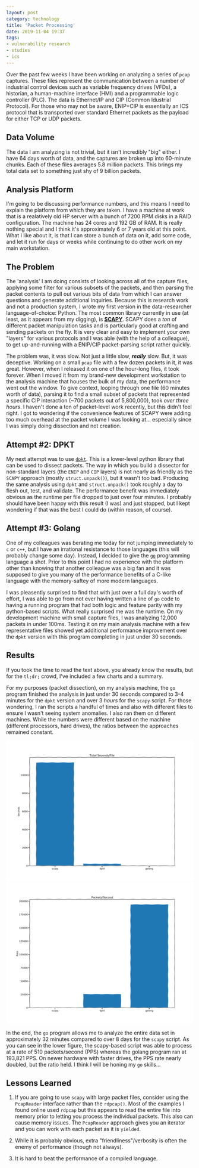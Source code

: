 ```yaml
---
layout: post
category: technology
title: 'Packet Processing'
date: 2019-11-04 19:37
tags:
- vulnerability research
- studies
- ics
---
```


Over the past few weeks I have been working on analyzing a series of `pcap`
captures. These files represent the communication between a number of industrial
control devices such as variable frequency drives (VFDs), a historian, a
human-machine interface (HMI) and a programmable logic controller (PLC). The
data is Ethernet/IP and CIP (Common Idustrial Protocol). For those who may not
be aware, ENIP+CIP is essentially an ICS protocol that is transported over
standard Ethernet packets as the payload for either TCP or UDP packets. 

## Data Volume

The data I am analyzing is not trivial, but it isn't incredibly "big" either. I
have 64 days worth of data, and the captures are broken up into 60-minute
chunks. Each of these files averages 5.8 million packets. This brings my total
data set to something just shy of 9 billion packets. 

## Analysis Platform

I'm going to be discussing performance numbers, and this means I need to explain
the platform from which they are taken. I have a machine at work that is a
realatively old HP server with a bunch of 7200 RPM disks in a RAID
configuration. The machine has 24 cores and 192 GB of RAM. It is really nothing
special and I think it's approximately 6 or 7 years old at this point. What I
like about it, is that I can store a bunch of data on it, add some code, and let
it run for days or weeks while continuing to do other work on my main
workstation.

## The Problem

The 'analysis' I am doing consists of looking across all of the capture files,
applying some filter for various subsets of the packets, and then parsing the
packet contents to pull out various bits of data from which I can answer
questions and generate additional inquiries. Because this is research work and
not a production system, I wrote my first version in the data-researcher
language-of-choice: Python. The most common library currently in use (at least,
as it appears from my digging), is [__SCAPY__](https://scapy.net/). SCAPY does a
*ton* of different packet manipulation tasks and is particularly good at
crafting and sending packets on the fly. It is very clear and easy to implement
your own "layers" for various protocols and I was able (with the help of a
colleague), to get up-and-running with a ENIP/CIP packet-parsing script rather
quickly.

The problem was, it was slow. Not just a little slow, __*really*__ slow. But, it
was deceptive. Working on a small `pcap` file with a few dozen packets in it, it
was great. However, when I released it on one of the hour-long files, it took
forever. When I moved it from my brand-new development workstation to the
analysis machine that houses the bulk of my data, the performance went out the
window. To give context, looping through one file (60 minutes worth of data),
parsing it to find a small subset of packets that represented a specific CIP
interaction (~700 packets out of 5,800,000), took *over three hours*. I haven't
done a ton of packet-level work recently, but this didn't feel right. I got to
wondering if the convenience features of SCAPY were adding too much overhead at
the packet volume I was looking at... especially since I was simply doing
dissection and not creation. 

## Attempt #2: DPKT

My next attempt was to use [`dpkt`](https://github.com/kbandla/dpkt). This is a
lower-level python library that can be used to dissect packets. The way in which
you build a dissector for non-standard layers (the `ENIP` and `CIP` layers) is not
nearly as friendly as the `SCAPY` approach (mostly `struct.unpack()`), but it
wasn't too bad. Producing the same analysis using `dpkt` and `struct.unpack()`
took roughly a day to flesh out, test, and validate. The performance benefit was
immediately obvious as the runtime per file dropped to just over four minutes. I
probably should have been happy with this result (I was) and just stopped, but I
kept wondering if that was the best I could do (within reason, of course).

## Attempt #3: Golang

One of my colleagues was berating me today for not jumping immediately to `c` or
`c++`, but I have an irrational resistance to those languages (this will
probably change some day). Instead, I decided to give the
[`go`](https://golang.org/) programming language a shot. Prior to this point I
had no experience with the platform other than knowing that another colleague
was a big fan and it was supposed to give you many of the performance benefits
of a C-like language with the memory-saftey of more modern languages.

I was pleasently surprised to find that with just over a full day's worth of
effort, I was able to go from not ever having written a line of `go` code to
having a running program that had both logic and feature parity with my
python-based scripts. What really surprised me was the runtime. On my
development machine with small capture files, I was analyzing 12,000 packets in
under 100ms. Testing it on my main analysis machine with a few representative
files showed yet additional performance improvement over the `dpkt` version with
this program completing in just under 30 seconds.

## Results

If you took the time to read the text above, you already know the results, but
for the `tl;dr;` crowd, I've included a few charts and a summary.

For my purposes (packet dissection), on my analysis machine, the `go` program
finished the analysis in just under 30 seconds compared to 3-4 minutes for the
`dpkt` version and over 3 _hours_ for the `scapy` script. For those wondering, I
ran the scripts a handful of times and also with different files to ensure I
wasn't seeing system anomalies. I also ran them on different machines. While the
numbers were different based on the machine (different processors, hard drives),
the ratios between the approaches remained constant.

<img alt='Seconds per File' src='/images/secondsperfile.webp' class='blogimage img-responsive'>

<img alt='Packets per Second' src='/images/packetspersecond.webp' class='blogimage img-responsive'>

In the end, the `go` program allows me to analyze the entire data set in
approximately 32 minutes compared to over 8 days for the `scapy` script. As you
can see in the lower figure, the scapy-based script was able to process at a
rate of 510 packets/second (PPS) whereas the golang program ran at 193,821 PPS. 
On newer hardware with faster drives, the PPS rate nearly doubled, but the ratio 
held.  I think I will be honing my `go` skills...


## Lessons Learned

1. If you are going to use `scapy` with large packet files, consider using the
   `PcapReader` interface rather than the `rdpcap()`. Most of the examples I
   found online used `rdpcap` but this appears to read the entire file into
   memory prior to letting you process the individual packets. This also can
   cause memory issues. The `PcapReader` approach gives you an iterator and you
   can work with each packet as it is `yielded`. 

1. While it is probably obvious, extra "friendliness"/verbosity is often the enemy of
   performance (though not always). 

1. It is hard to beat the performance of a compiled language.
